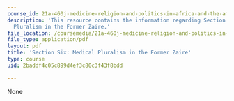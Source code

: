 ```yaml
---
course_id: 21a-460j-medicine-religion-and-politics-in-africa-and-the-african-diaspora-spring-2005
description: 'This resource contains the information regarding Section Six: Medical
  Pluralism in the Former Zaire.'
file_location: /coursemedia/21a-460j-medicine-religion-and-politics-in-africa-and-the-african-diaspora-spring-2005/2baddf4c05c899d4ef3c80c3f43f8bdd_MIT21A_460JS05_3_31_5_460j.pdf
file_type: application/pdf
layout: pdf
title: 'Section Six: Medical Pluralism in the Former Zaire'
type: course
uid: 2baddf4c05c899d4ef3c80c3f43f8bdd

---
```

None